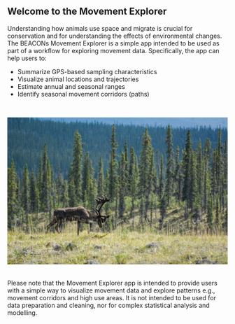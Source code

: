 ## Welcome to the Movement Explorer

Understanding how animals use space and migrate is crucial for conservation and for understanding the effects of environmental changes. The BEACONs Movement Explorer is a simple app intended to be used as part of a workflow for exploring movement data. Specifically, the app can help users to:

  - Summarize GPS-based sampling characteristics
  - Visualize animal locations and trajectories
  - Estimate annual and seasonal ranges
  - Identify seasonal movement corridors (paths) 
<br>
<div align="center">

![](../www/gabe1.jpg)

</div>
<br>
Please note that the Movement Explorer app is intended to provide users with a simple way to visualize movement data and explore patterns e.g., movement corridors and high use areas. It is not intended to be used for data preparation and cleaning, nor for complex statistical analysis and modelling.
